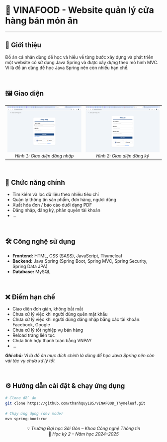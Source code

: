 # 🍴 VINAFOOD - Website quản lý cửa hàng bán món ăn

---

## 📌 Giới thiệu

Đồ án cá nhân dùng để học và hiểu về từng bước xây dựng và phát triển một website có sử dụng Java Spring và được xây dựng theo mô hình MVC. Vì là đồ án dùng để học Java Spring nên còn nhiều hạn chế.

<p><br></p>

## 🖼️ Giao diện

<!-- <p align="center">
  <img src="src/main/resources/static/assets/images/readme/login.png" alt="Giao diện đăng nhập" width="100%" />
  <br>
  <em>Hình 1: Giao diện đăng nhập</em>
</p>

<p align="center">
  <img src="src/main/resources/static/assets/images/readme/register.png" alt="Giao diện đăng ký" width="100%"/>
  <br>
  <em>Hình 2: Giao diện đăng ký</em>
</p> -->

<table>
  <tr>
    <td width="50%" align="center">
      <img src="src/main/resources/static/assets/images/readme/login.png" alt="Giao diện đăng nhập" width="100%"/>
      <br>
      <em>Hình 1: Giao diện đăng nhập</em>
    </td>
    <td width="50%" align="center">
      <img src="src/main/resources/static/assets/images/readme/register.png" alt="Giao diện đăng ký" width="100%"/>
      <br>
      <em>Hình 2: Giao diện đăng ký</em>
    </td>
  </tr>
</table>

<p><br></p>

## 🚀 Chức năng chính

- Tìm kiếm và lọc dữ liệu theo nhiều tiêu chí
- Quản lý thông tin sản phẩm, đơn hàng, người dùng
- Xuất hóa đơn / báo cáo dưới dạng PDF
- Đăng nhập, đăng ký, phân quyền tài khoản
- ...

<p><br></p>

## 🛠️ Công nghệ sử dụng

- **Frontend:** HTML, CSS (SASS), JavaScript, Thymeleaf
- **Backend:** Java Spring (Spring Boot, Spring MVC, Spring Security, Spring Data JPA)
- **Database:** MySQL

<p><br></p>

## ❌ Điểm hạn chế

- Giao diện đơn giản, không bắt mắt
- Chưa xử lý việc khi người dùng quên mật khẩu
- Chưa xử lý việc khi người dùng đăng nhập bằng các tài khoản: Facebook, Google
- Chưa xử lý tốt nghiệp vụ bán hàng
- Reload trang liên tục
- Chưa tính hợp thanh toán bằng VNPAY
- ...

**_Ghi chú:_** _Vì là đồ án mục đích chính là dùng để học Java Spring nên còn vài tác vụ chưa xử lý tốt_

<p><br></p>

## ⚙️ Hướng dẫn cài đặt & chạy ứng dụng

```bash
# Clone đồ án
git clone https://github.com/thanhquy185/VINAFOOD_Thymeleaf.git

# Chạy ứng dụng (dev mode)
mvn spring-boot:run
```

<p align="center">
  💡 <em>Trường Đại học Sài Gòn – Khoa Công nghệ Thông tin</em>  
  <br>
  📆 <em>Học kỳ 2 – Năm học 2024–2025</em>
</p>

